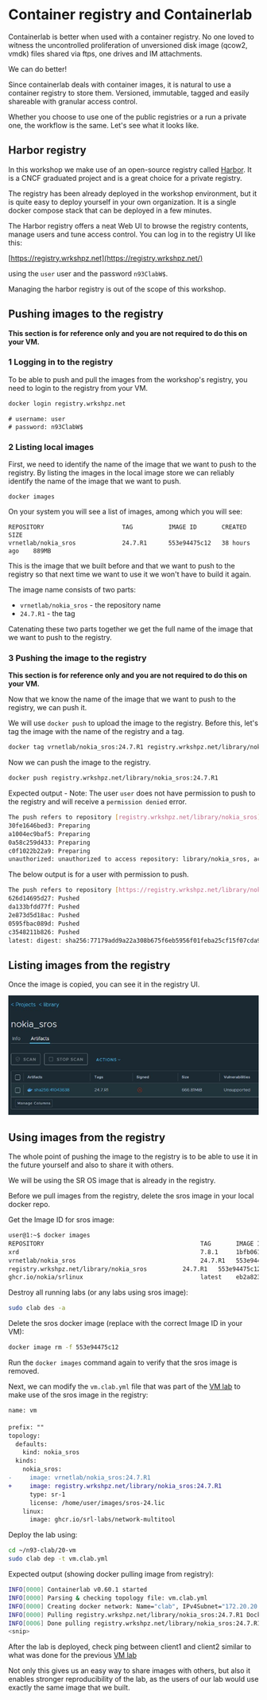 # Container registry and Containerlab

Containerlab is better when used with a container registry. No one loved to witness the uncontrolled proliferation of unversioned disk image (qcow2, vmdk) files shared via ftps, one drives and IM attachments.

We can do better!

Since containerlab deals with container images, it is natural to use a container registry to store them. Versioned, immutable, tagged and easily shareable with granular access control.

Whether you choose to use one of the public registries or a run a private one, the workflow is the same. Let's see what it looks like.

## Harbor registry

In this workshop we make use of an open-source registry called [Harbor](https://goharbor.io/). It is a CNCF graduated project and is a great choice for a private registry.

The registry has been already deployed in the workshop environment, but it is quite easy to deploy yourself in your own organization. It is a single docker compose stack that can be deployed in a few minutes.

The Harbor registry offers a neat Web UI to browse the registry contents, manage users and tune access control. You can log in to the registry UI like this:

[https://registry.wrkshpz.net](https://registry.wrkshpz.net/)

using the `user` user and the password `n93ClabW$`.

Managing the harbor registry is out of the scope of this workshop.

## Pushing images to the registry

**This section is for reference only and you are not required to do this on your VM.**

### 1 Logging in to the registry

To be able to push and pull the images from the workshop's registry, you need to login to the registry from your VM.

```bash
docker login registry.wrkshpz.net
```

```
# username: user
# password: n93ClabW$
```

### 2 Listing local images

First, we need to identify the name of the image that we want to push to the registry. By listing the images in the local image store we can reliably identify the name of the image that we want to push.

```
docker images
```

On your system you will see a list of images, among which you will see:

```
REPOSITORY                      TAG          IMAGE ID       CREATED         SIZE
vrnetlab/nokia_sros             24.7.R1      553e94475c12   38 hours ago    889MB
```

This is the image that we built before and that we want to push to the registry so that next time we want to use it we won't have to build it again.

The image name consists of two parts:

- `vrnetlab/nokia_sros` - the repository name
- `24.7.R1` - the tag

Catenating these two parts together we get the full name of the image that we want to push to the registry.

### 3 Pushing the image to the registry

**This section is for reference only and you are not required to do this on your VM.**

Now that we know the name of the image that we want to push to the registry, we can push it.

We will use `docker push` to upload the image to the registry. Before this, let's tag the image with the name of the registry and a tag.

```bash
docker tag vrnetlab/nokia_sros:24.7.R1 registry.wrkshpz.net/library/nokia_sros:24.7.R1
```

Now we can push the image to the registry.

```bash
docker push registry.wrkshpz.net/library/nokia_sros:24.7.R1
```

Expected output - Note: The user `user` does not have permission to push to the registry and will receive a `permission denied` error.

```bash
The push refers to repository [registry.wrkshpz.net/library/nokia_sros]
30fe1646bed3: Preparing 
a1004ec9baf5: Preparing 
0a58c259d433: Preparing 
c0f1022b22a9: Preparing 
unauthorized: unauthorized to access repository: library/nokia_sros, action: push: unauthorized to access repository: library/nokia_sros, action: push
```

The below output is for a user with permission to push.

```bash
The push refers to repository [https://registry.wrkshpz.net/library/nokia_sros]
626d14695d27: Pushed 
da133bfdd77f: Pushed 
2e873d5d18ac: Pushed 
0595fbac089d: Pushed 
c3548211b826: Pushed 
latest: digest: sha256:77179add9a22a308b675f6eb5956f01feba25cf15f07cda9e8fb36784881b96e size: 1371
```

## Listing images from the registry

Once the image is copied, you can see it in the registry UI.

![pic](harbor-sros.jpg)

## Using images from the registry

The whole point of pushing the image to the registry is to be able to use it in the future yourself and also to share it with others.

We will be using the SR OS image that is already in the registry.

Before we pull images from the registry, delete the sros image in your local docker repo.

Get the Image ID for sros image:

```bash
user@1:~$ docker images
REPOSITORY                                            TAG       IMAGE ID       CREATED          SIZE
xrd                                                   7.8.1     1bfb061eca9e   49 minutes ago   1.18GB
vrnetlab/nokia_sros                                   24.7.R1   553e94475c12   38 hours ago     889MB
registry.wrkshpz.net/library/nokia_sros          24.7.R1   553e94475c12   38 hours ago     889MB
ghcr.io/nokia/srlinux                                 latest    eb2a823cd8ce   4 weeks ago      2.35GB
```

Destroy all running labs (or any labs using sros image):

```bash
sudo clab des -a
```

Delete the sros docker image (replace with the correct Image ID in your VM):

```bash
docker image rm -f 553e94475c12
```

Run the `docker images` command again to verify that the sros image is removed.

Next, we can modify the `vm.clab.yml` file that was part of the [VM lab](../20-vm/README.md) to make use of the sros image in the registry:

```diff
name: vm
 
prefix: ""
topology:
  defaults:
    kind: nokia_sros
  kinds:
    nokia_sros:
-     image: vrnetlab/nokia_sros:24.7.R1
+     image: registry.wrkshpz.net/library/nokia_sros:24.7.R1
      type: sr-1
      license: /home/user/images/sros-24.lic
    linux:
      image: ghcr.io/srl-labs/network-multitool
```

Deploy the lab using:

```bash
cd ~/n93-clab/20-vm
sudo clab dep -t vm.clab.yml
```

Expected output (showing docker pulling image from registry):

```bash
INFO[0000] Containerlab v0.60.1 started                 
INFO[0000] Parsing & checking topology file: vm.clab.yml 
INFO[0000] Creating docker network: Name="clab", IPv4Subnet="172.20.20.0/24", IPv6Subnet="3fff:172:20:20::/64", MTU=1500 
INFO[0000] Pulling registry.wrkshpz.net/library/nokia_sros:24.7.R1 Docker image 
INFO[0006] Done pulling registry.wrkshpz.net/library/nokia_sros:24.7.R1
<snip>
```

After the lab is deployed, check ping between client1 and client2 similar to what was done for the previous [VM lab](../20-vm/README.md)


Not only this gives us an easy way to share images with others, but also it enables stronger reproducibility of the lab, as the users of our lab would use exactly the same image that we built.
